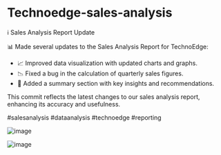 # Technoedge-sales-analysis
ℹ️ Sales Analysis Report Update

📊 Made several updates to the Sales Analysis Report for TechnoEdge:

- 📈 Improved data visualization with updated charts and graphs.
- 📉 Fixed a bug in the calculation of quarterly sales figures.
- 📄 Added a summary section with key insights and recommendations.

This commit reflects the latest changes to our sales analysis report, enhancing its accuracy and usefulness.

#salesanalysis #dataanalysis #technoedge #reporting

![image](https://github.com/prernaInkar43/Technoedge-sales-analysis/assets/96662678/995f1666-1456-4828-815a-a285415e41ce)




![image](https://github.com/prernaInkar43/Technoedge-sales-analysis/assets/96662678/59e91490-8ee0-460a-bd0f-fb0eb68eea05)
